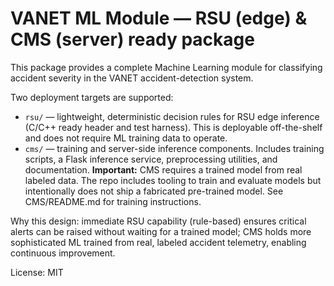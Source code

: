 # VANET ML Module — RSU (edge) & CMS (server) ready package

This package provides a complete Machine Learning module for classifying accident severity in the VANET accident-detection system.

Two deployment targets are supported:
- `rsu/` — lightweight, deterministic decision rules for RSU edge inference (C/C++ ready header and test harness). This is deployable off-the-shelf and does not require ML training data to operate.
- `cms/` — training and server-side inference components. Includes training scripts, a Flask inference service, preprocessing utilities, and documentation. **Important:** CMS requires a trained model from real labeled data. The repo includes tooling to train and evaluate models but intentionally does not ship a fabricated pre-trained model. See CMS/README.md for training instructions.

Why this design: immediate RSU capability (rule-based) ensures critical alerts can be raised without waiting for a trained model; CMS holds more sophisticated ML trained from real, labeled accident telemetry, enabling continuous improvement.

License: MIT
